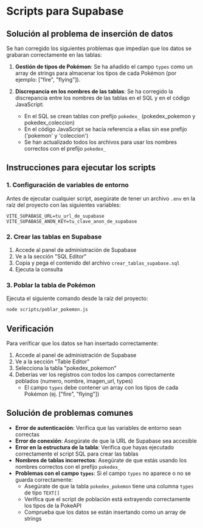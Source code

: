 # Scripts para Supabase

## Solución al problema de inserción de datos

Se han corregido los siguientes problemas que impedían que los datos se grabaran correctamente en las tablas:

1. **Gestión de tipos de Pokémon**: Se ha añadido el campo `types` como un array de strings para almacenar los tipos de cada Pokémon (por ejemplo: ["fire", "flying"]).

2. **Discrepancia en los nombres de las tablas**: Se ha corregido la discrepancia entre los nombres de las tablas en el SQL y en el código JavaScript:
   - En el SQL se crean tablas con prefijo `pokedex_` (pokedex_pokemon y pokedex_coleccion)
   - En el código JavaScript se hacía referencia a ellas sin ese prefijo ('pokemon' y 'coleccion')
   - Se han actualizado todos los archivos para usar los nombres correctos con el prefijo `pokedex_`

## Instrucciones para ejecutar los scripts

### 1. Configuración de variables de entorno

Antes de ejecutar cualquier script, asegúrate de tener un archivo `.env` en la raíz del proyecto con las siguientes variables:

```
VITE_SUPABASE_URL=tu_url_de_supabase
VITE_SUPABASE_ANON_KEY=tu_clave_anon_de_supabase
```

### 2. Crear las tablas en Supabase

1. Accede al panel de administración de Supabase
2. Ve a la sección "SQL Editor"
3. Copia y pega el contenido del archivo `crear_tablas_supabase.sql`
4. Ejecuta la consulta

### 3. Poblar la tabla de Pokémon

Ejecuta el siguiente comando desde la raíz del proyecto:

```bash
node scripts/poblar_pokemon.js
```

## Verificación

Para verificar que los datos se han insertado correctamente:

1. Accede al panel de administración de Supabase
2. Ve a la sección "Table Editor"
3. Selecciona la tabla "pokedex_pokemon"
4. Deberías ver los registros con todos los campos correctamente poblados (numero, nombre, imagen_url, types)
   - El campo `types` debe contener un array con los tipos de cada Pokémon (ej. ["fire", "flying"])

## Solución de problemas comunes

- **Error de autenticación**: Verifica que las variables de entorno sean correctas
- **Error de conexión**: Asegúrate de que la URL de Supabase sea accesible
- **Error en la estructura de la tabla**: Verifica que hayas ejecutado correctamente el script SQL para crear las tablas
- **Nombres de tablas incorrectos**: Asegúrate de que estás usando los nombres correctos con el prefijo `pokedex_`
- **Problemas con el campo `types`**: Si el campo `types` no aparece o no se guarda correctamente:
  - Asegúrate de que la tabla `pokedex_pokemon` tiene una columna `types` de tipo `TEXT[]`
  - Verifica que el script de población está extrayendo correctamente los tipos de la PokeAPI
  - Comprueba que los datos se están insertando como un array de strings